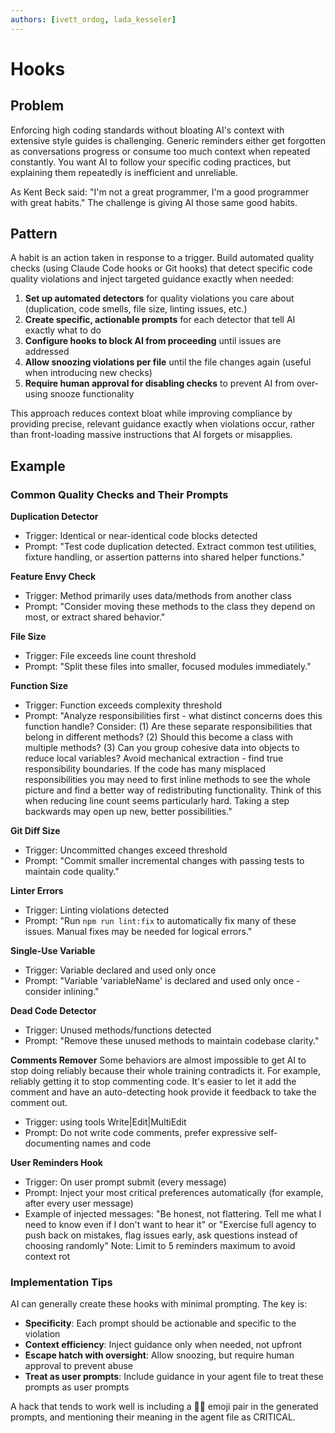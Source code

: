 ```yaml
---
authors: [ivett_ordog, lada_kesseler]
---
```


# Hooks

## Problem
Enforcing high coding standards without bloating AI's context with extensive style guides is challenging. Generic reminders either get forgotten as conversations progress or consume too much context when repeated constantly. You want AI to follow your specific coding practices, but explaining them repeatedly is inefficient and unreliable.

As Kent Beck said: "I'm not a great programmer, I'm a good programmer with great habits." The challenge is giving AI those same good habits.

## Pattern
A habit is an action taken in response to a trigger. Build automated quality checks (using Claude Code hooks or Git hooks) that detect specific code quality violations and inject targeted guidance exactly when needed:

1. **Set up automated detectors** for quality violations you care about (duplication, code smells, file size, linting issues, etc.)
2. **Create specific, actionable prompts** for each detector that tell AI exactly what to do
3. **Configure hooks to block AI from proceeding** until issues are addressed
4. **Allow snoozing violations per file** until the file changes again (useful when introducing new checks)
5. **Require human approval for disabling checks** to prevent AI from over-using snooze functionality

This approach reduces context bloat while improving compliance by providing precise, relevant guidance exactly when violations occur, rather than front-loading massive instructions that AI forgets or misapplies.

## Example

### Common Quality Checks and Their Prompts

**Duplication Detector**
- Trigger: Identical or near-identical code blocks detected
- Prompt: "Test code duplication detected. Extract common test utilities, fixture handling, or assertion patterns into shared helper functions."

**Feature Envy Check**
- Trigger: Method primarily uses data/methods from another class
- Prompt: "Consider moving these methods to the class they depend on most, or extract shared behavior."

**File Size**
- Trigger: File exceeds line count threshold
- Prompt: "Split these files into smaller, focused modules immediately."

**Function Size**
- Trigger: Function exceeds complexity threshold
- Prompt: "Analyze responsibilities first - what distinct concerns does this function handle? Consider: (1) Are these separate responsibilities that belong in different methods? (2) Should this become a class with multiple methods? (3) Can you group cohesive data into objects to reduce local variables? Avoid mechanical extraction - find true responsibility boundaries. If the code has many misplaced responsibilities you may need to first inline methods to see the whole picture and find a better way of redistributing functionality. Think of this when reducing line count seems particularly hard. Taking a step backwards may open up new, better possibilities."

**Git Diff Size**
- Trigger: Uncommitted changes exceed threshold
- Prompt: "Commit smaller incremental changes with passing tests to maintain code quality."

**Linter Errors**
- Trigger: Linting violations detected
- Prompt: "Run `npm run lint:fix` to automatically fix many of these issues. Manual fixes may be needed for logical errors."

**Single-Use Variable**
- Trigger: Variable declared and used only once
- Prompt: "Variable 'variableName' is declared and used only once - consider inlining."

**Dead Code Detector**
- Trigger: Unused methods/functions detected
- Prompt: "Remove these unused methods to maintain codebase clarity."

**Comments Remover**
Some behaviors are almost impossible to get AI to stop doing reliably because their whole training contradicts it. For example,  reliably getting it to stop commenting code. It's easier to let it add the comment and have an auto-detecting hook provide it feedback to take the comment out.
- Trigger: using tools Write|Edit|MultiEdit
- Prompt: Do not write code comments, prefer expressive self-documenting names and code
  
**User Reminders Hook**
- Trigger: On user prompt submit (every message)
- Prompt: Inject your most critical preferences automatically (for example, after every user message)
- Example of injected messages: "Be honest, not flattering. Tell me what I need to know even if I don't want to hear it" or "Exercise full agency to push back on mistakes, flag issues early, ask questions instead of choosing randomly"
Note: Limit to 5 reminders maximum to avoid context rot

### Implementation Tips

AI can generally create these hooks with minimal prompting. The key is:
- **Specificity**: Each prompt should be actionable and specific to the violation
- **Context efficiency**: Inject guidance only when needed, not upfront
- **Escape hatch with oversight**: Allow snoozing, but require human approval to prevent abuse
- **Treat as user prompts**: Include guidance in your agent file to treat these prompts as user prompts

A hack that tends to work well is including a 🙂💬 emoji pair in the generated prompts, and mentioning their meaning in the agent file as CRITICAL.
